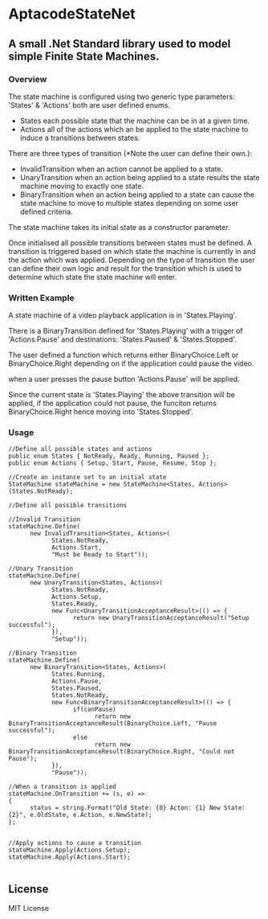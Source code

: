 # AptacodeStateNet

## A small .Net Standard library used to model simple Finite State Machines.


### Overview

The state machine is configured using two generic type parameters: 'States' & 'Actions' both are user defined enums.
- States each possible state that the machine can be in at a given time.
- Actions all of the actions which an be applied to the state machine to induce a transitions between states.

There are three types of transition (*Note the user can define their own.):
- InvalidTransition when an action cannot be applied to a state.
- UnaryTransition when an action being applied to a state results the state machine moving to exactly one state.
- BinaryTransition when an action being applied to a state can cause the state machine to move to multiple states depending 
on some user defined criteria.

The state machine takes its initial state as a constructor parameter.

Once initialised all possible transitions between states must be defined.
A transition is triggered based on which state the machine is currently in and the action which was applied.
Depending on the type of transition the user can define their own logic and result for the transition which is used to
determine which state the state machine will enter.


### Written Example

A state machine of a video playback application is in 'States.Playing'.

There is a BinaryTransition defined for 'States.Playing' with a trigger of 'Actions.Pause' and destinations: 'States.Paused' & 'States.Stopped'. 

The user defined a function which returns either BinaryChoice.Left or BinaryChoice.Right depending on if the application could pause the video.

when a user presses the pause button 'Actions.Pause' will be applied. 

Since the current state is 'States.Playing' the above transition will be applied, if the application could not pause, the funciton returns BinaryChoice.Right hence moving into 'States.Stopped'.


### Usage

```
//Define all possible states and actions
public enum States { NotReady, Ready, Running, Paused };
public enum Actions { Setup, Start, Pause, Resume, Stop };

//Create an instance set to an initial state
StateMachine stateMachine = new StateMachine<States, Actions>(States.NotReady);

//Define all possible transitions

//Invalid Transition
stateMachine.Define(
      new InvalidTransition<States, Actions>(
            States.NotReady, 
            Actions.Start, 
            "Must be Ready to Start"));
            
//Unary Transition
stateMachine.Define(
      new UnaryTransition<States, Actions>(
            States.NotReady, 
            Actions.Setup, 
            States.Ready,
            new Func<UnaryTransitionAcceptanceResult>(() => {
                  return new UnaryTransitionAcceptanceResult("Setup successful");
            }),
            "Setup"));

//Binary Transition
stateMachine.Define(
      new BinaryTransition<States, Actions>(
            States.Running, 
            Actions.Pause, 
            States.Paused, 
            States.NotReady, 
            new Func<BinaryTransitionAcceptanceResult>(() => {
                  if(canPause)
                        return new BinaryTransitionAcceptanceResult(BinaryChoice.Left, "Pause successful");
                  else
                        return new BinaryTransitionAcceptanceResult(BinaryChoice.Right, "Could not Pause");
            }),
            "Pause"));

//When a transition is applied
stateMachine.OnTransition += (s, e) => 
{ 
      status = string.Format("Old State: {0} Acton: {1} New State: {2}", e.OldState, e.Action, e.NewState);
};


//Apply actions to cause a transition
stateMachine.Apply(Actions.Setup);
stateMachine.Apply(Actions.Start);


```
## License
MIT License
